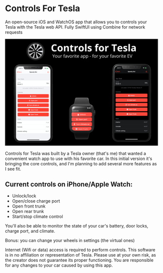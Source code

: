 # Controls For Tesla
An open-source iOS and WatchOS app that allows you to controls your Tesla with the Tesla web API.
Fully SwiftUI using Combine for network requests

![Alt text](ReadMeImages/all_snapshot_1.png?raw=true "Title")

Controls for Tesla was built by a Tesla owner (that's me) that wanted a convenient watch app to use with his favorite car. In this initial version it's bringing the core controls, and I'm planning to add several more features as I see fit.

## Current controls on iPhone/Apple Watch:
* Unlock/lock  
* Open/close charge port  
* Open front trunk  
* Open rear trunk  
* Start/stop climate control  

You'll also be able to monitor the state of your car's battery, door locks, charge port, and climate.

Bonus: you can change your wheels in settings (the virtual ones)

Internet (Wifi or data) access is required to perform controls. This software is in no affiliation or representation of Tesla. Please use at your own risk, as the creator does not guarantee its proper functioning. You are responsible for any changes to your car caused by using this app. 
